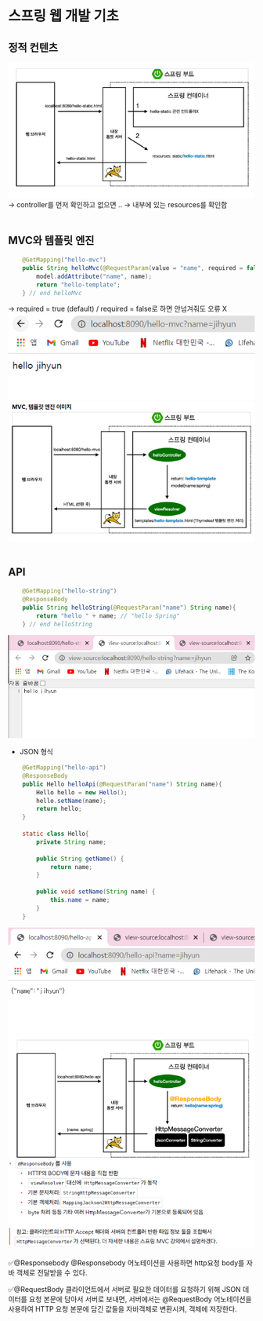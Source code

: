 # 스프링 웹 개발 기초

## 정적 컨텐츠

![spring_basic_04.png](../img/spring_basic_04.png)   
→ controller를 먼저 확인하고 없으면 .. → 내부에 있는 resources를 확인함   
<br>
## MVC와 템플릿 엔진

```java
    @GetMapping("hello-mvc")
    public String helloMvc(@RequestParam(value = "name", required = false) String name, Model model){
        model.addAttribute("name", name);
        return "hello-template";
    } // end helloMvc
```   
→ required = true (default) / required = false로 하면 안넘겨줘도 오류 X   <br>
![spring_basic_05.png](../img/spring_basic_05.png)   
![spring_basic_06.png](../img/spring_basic_06.png)    
<br>
## API

```java
    @GetMapping("hello-string")
    @ResponseBody
    public String helloString(@RequestParam("name") String name){
        return "hello " + name; // "hello Spring"
    } // end helloString
```   
![spring_basic_07.png](../img/spring_basic_07.png)    
- JSON 형식   
```java
    @GetMapping("hello-api")
    @ResponseBody
    public Hello helloApi(@RequestParam("name") String name){
        Hello hello = new Hello();
        hello.setName(name);
        return hello;
    }

    static class Hello{
        private String name;

        public String getName() {
            return name;
        }

        public void setName(String name) {
            this.name = name;
        }
    }
```  
![spring_basic_08.png](../img/spring_basic_08.png)    
![spring_basic_09.png](../img/spring_basic_09.png)
<br>  
✅@Responsebody 
@Responsebody 어노테이션을 사용하면 http요청 body를 자바 객체로 전달받을 수 있다.

✅@RequestBody
클라이언트에서 서버로 필요한 데이터를 요청하기 위해 JSON 데이터를 요청 본문에 담아서 서버로 보내면, 서버에서는 @RequestBody 어노테이션을 사용하여 HTTP 요청 본문에 담긴 값들을 자바객체로 변환시켜, 객체에 저장한다.
